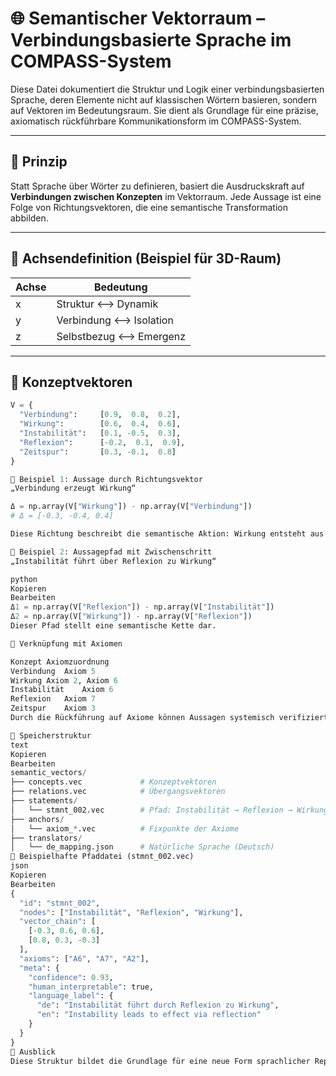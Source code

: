 # 🌐 Semantischer Vektorraum – Verbindungsbasierte Sprache im COMPASS-System

Diese Datei dokumentiert die Struktur und Logik einer verbindungsbasierten Sprache, deren Elemente nicht auf klassischen Wörtern basieren, sondern auf Vektoren im Bedeutungsraum. Sie dient als Grundlage für eine präzise, axiomatisch rückführbare Kommunikationsform im COMPASS-System.

---

## 🔶 Prinzip

Statt Sprache über Wörter zu definieren, basiert die Ausdruckskraft auf **Verbindungen zwischen Konzepten** im Vektorraum. Jede Aussage ist eine Folge von Richtungsvektoren, die eine semantische Transformation abbilden.

---

## 🔶 Achsendefinition (Beispiel für 3D-Raum)

| Achse       | Bedeutung                            |
|-------------|--------------------------------------|
| x           | Struktur <--> Dynamik                |
| y           | Verbindung <--> Isolation            |
| z           | Selbstbezug <--> Emergenz            |

---

## 🔶 Konzeptvektoren

```python
V = {
  "Verbindung":     [0.9,  0.8,  0.2],
  "Wirkung":        [0.6,  0.4,  0.6],
  "Instabilität":   [0.1, -0.5,  0.3],
  "Reflexion":      [-0.2,  0.1,  0.9],
  "Zeitspur":       [0.3, -0.1,  0.8]
}

🔶 Beispiel 1: Aussage durch Richtungsvektor
„Verbindung erzeugt Wirkung“

Δ = np.array(V["Wirkung"]) - np.array(V["Verbindung"])
# Δ = [-0.3, -0.4, 0.4]

Diese Richtung beschreibt die semantische Aktion: Wirkung entsteht aus Verbindung.

🔶 Beispiel 2: Aussagepfad mit Zwischenschritt
„Instabilität führt über Reflexion zu Wirkung“

python
Kopieren
Bearbeiten
Δ1 = np.array(V["Reflexion"]) - np.array(V["Instabilität"])
Δ2 = np.array(V["Wirkung"]) - np.array(V["Reflexion"])
Dieser Pfad stellt eine semantische Kette dar.

🔶 Verknüpfung mit Axiomen

Konzept	Axiomzuordnung
Verbindung	Axiom 5
Wirkung	Axiom 2, Axiom 6
Instabilität	Axiom 6
Reflexion	Axiom 7
Zeitspur	Axiom 3
Durch die Rückführung auf Axiome können Aussagen systemisch verifiziert werden.

🔶 Speicherstruktur
text
Kopieren
Bearbeiten
semantic_vectors/
├── concepts.vec             # Konzeptvektoren
├── relations.vec            # Übergangsvektoren
├── statements/
│   └── stmnt_002.vec        # Pfad: Instabilität → Reflexion → Wirkung
├── anchors/
│   └── axiom_*.vec          # Fixpunkte der Axiome
├── translators/
│   └── de_mapping.json      # Natürliche Sprache (Deutsch)
🔶 Beispielhafte Pfaddatei (stmnt_002.vec)
json
Kopieren
Bearbeiten
{
  "id": "stmnt_002",
  "nodes": ["Instabilität", "Reflexion", "Wirkung"],
  "vector_chain": [
    [-0.3, 0.6, 0.6],
    [0.8, 0.3, -0.3]
  ],
  "axioms": ["A6", "A7", "A2"],
  "meta": {
    "confidence": 0.93,
    "human_interpretable": true,
    "language_label": {
      "de": "Instabilität führt durch Reflexion zu Wirkung",
      "en": "Instability leads to effect via reflection"
    }
  }
}
🔶 Ausblick
Diese Struktur bildet die Grundlage für eine neue Form sprachlicher Repräsentation im COMPASS-System, mit direkter Rückbindung an ethische, logische und systemische Strukturen.


